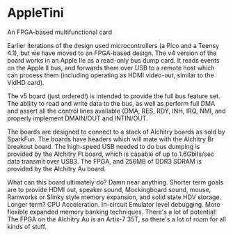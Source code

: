 # AppleTini
An FPGA-based multifunctional card

Earlier iterations of the design used microcontrollers (a Pico and a Teensy 4.1), but we have moved to an FPGA-based design.  The v4 version of the board works in an Apple IIe as a read-only bus dump card.  It reads events on the Apple II bus, and forwards them over USB to a remote host which can process them (including operating as HDMI video-out, similar to the VidHD card).

The v5 board (just ordered!) is intended to provide the full bus feature set.  The ability to read and write data to the bus, as well as perform full DMA and assert all the control lines available (DMA, RES, RDY, INH, IRQ, NMI, and properly implement DMAIN/OUT and INTIN/OUT.

The boards are designed to connect to a stack of Alchitry boards as sold by SparkFun.  The boards have headers which will mate with the Alchitry Br breakout board.  The high-speed USB needed to do bus dumping is provided by the Alchitry Ft board, which is capable of up to 1.6Gbits/sec data transmit over USB3.  The FPGA, and 256MB of DDR3 SDRAM is provided by the Alchitry Au board.

What can this board ultimately do?  Damn near anything.  Shorter term goals are to provide HDMI out, speaker sound, Mockingboard sound, mouse, Ramworks or Slinky style memory expansion, and solid state HDV storage.  Longer term?  CPU Acceleration.  In-circuit Emulator level debugging.  More flexible expanded memory banking techniques.  There's a lot of potential!  The FPGA on the Alchitry Au is an Artix-7 35T, so there's a lot of room for all kinds of stuff.
